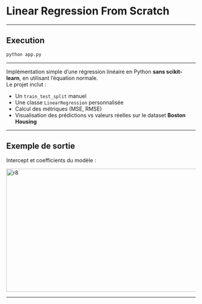 # Linear Regression From Scratch  


---
## Execution 


```python
python app.py
```


---
Implémentation simple d’une régression linéaire en Python **sans scikit-learn**, en utilisant l’équation normale.  
Le projet inclut :  
- Un `train_test_split` manuel  
- Une classe `LinearRegression` personnalisée  
- Calcul des métriques (MSE, RMSE)  
- Visualisation des prédictions vs valeurs réelles sur le dataset **Boston Housing**  


---

##  Exemple de sortie

Intercept et coefficients du modèle :  


<img width="777" height="328" alt="r8" src="https://github.com/user-attachments/assets/ccb38c25-a21d-45c3-96ae-0c8fd3698259" />


--- 
